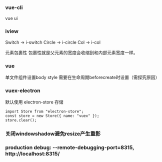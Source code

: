 ### vue-cli
vue ui

### iview
Switch -> i-switch
Circle -> i-circle
Col -> i-col

元素包裹性
包裹性就是父元素的宽度会收缩到和内部元素宽度一样。

### vue
单文件组件设置body style 需要在生命周期beforecreate时设置（需探究原因）

### vuex-electron
默认使用 electron-store 存储
```
import Store from "electron-store";
const store = new Store({ name: "vuex" });
store.clear();
```

### 关闭windowshadow避免resize产生重影

### production debug: --remote-debugging-port=8315, http://localhost:8315/